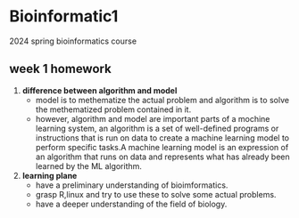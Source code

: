# Bioinformatic1
2024 spring bioinformatics course
## week 1 homework
1. **difference between algorithm and model**
   * model is to methematize the actual problem and algorithm is to solve the methematized problem contained in it.
   * however, algorithm and model are important parts of a mochine learning system, an algorithm is a set of well-defined programs or instructions that is run on data to create a machine learning model to perform specific tasks.A machine learning model is an expression of an algorithm that runs on data and represents what has already been learned by the ML algorithm.
2. **learning plane**
   * have a preliminary understanding of bioimformatics.
   * grasp R,linux and try to use these to solve some actual problems.
   * have a deeper understanding of the field of biology.
